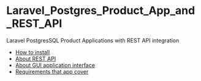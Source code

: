 # Laravel_Postgres_Product_App_and_REST_API
Laravel PostgresSQL Product Applications with REST API integration

- [How to install](https://github.com/Maksim1990/Laravel_Postgres_Product_App_and_REST_API/blob/master/public/docs/installation.md)
- [About REST API](https://github.com/Maksim1990/Laravel_Postgres_Product_App_and_REST_API/blob/master/public/docs/restapi.md)
- [About GUI application interface](https://github.com/Maksim1990/Laravel_Postgres_Product_App_and_REST_API/blob/master/public/docs/gui.md)
- [Requirements that app cover](https://github.com/Maksim1990/Laravel_Postgres_Product_App_and_REST_API/blob/master/public/docs/requirements.md)
